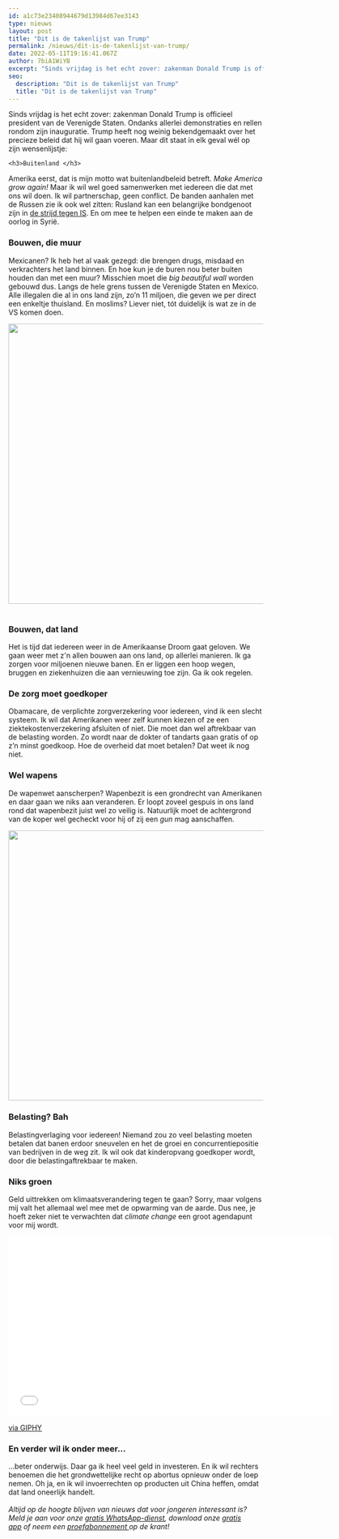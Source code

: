 ```yaml
---
id: a1c73e23408944679d13984d67ee3143
type: nieuws
layout: post
title: "Dit is de takenlijst van Trump"
permalink: /nieuws/dit-is-de-takenlijst-van-trump/
date: 2022-05-11T19:16:41.067Z
author: 7biA1WiYB
excerpt: "Sinds vrijdag is het echt zover: zakenman Donald Trump is officieel president van de Verenigde Staten. Ondanks allerlei demonstraties en rellen rondom zijn inauguratie. Trump heeft nog weinig bekendgemaakt over het precieze beleid dat hij wil gaan voeren. Maar dit staat in elk geval wél op zijn wensenlijstje:  "
seo:
  description: "Dit is de takenlijst van Trump"
  title: "Dit is de takenlijst van Trump"
---
```

Sinds vrijdag is het echt zover: zakenman Donald Trump is officieel president van de Verenigde Staten. Ondanks allerlei demonstraties en rellen rondom zijn inauguratie. Trump heeft nog weinig bekendgemaakt over het precieze beleid dat hij wil gaan voeren. Maar dit staat in elk geval wél op zijn wensenlijstje:  

    <h3>Buitenland </h3>
<p>Amerika eerst, dat is mijn motto wat buitenlandbeleid betreft. <em>Make America grow again! </em>Maar ik wil wel goed samenwerken met iedereen die dat met ons wil doen. Ik wil partnerschap, geen conflict. De banden aanhalen met de Russen zie ik ook wel zitten: Rusland kan een belangrijke bondgenoot zijn in <a href="https://original.sevendays.nl/dossier-is">de strijd tegen IS</a>. En om mee te helpen een einde te maken aan de oorlog in Syrië. </p>
<h3><strong>Bouwen, die muur</strong></h3>
<p>Mexicanen? Ik heb het al vaak gezegd: die brengen drugs, misdaad en verkrachters het land binnen. En hoe kun je de buren nou beter buiten houden dan met een muur? Misschien moet die <em>big beautiful wall</em> worden gebouwd dus. Langs de hele grens tussen de Verenigde Staten en Mexico. Alle illegalen die al in ons land zijn, zo’n 11 miljoen, die geven we per direct een enkeltje thuisland. En moslims? Liever niet, tót duidelijk is wat ze in de VS komen doen.<div class="media media-element-container media-default"><div id="file-23132" class="file file-image file-image-jpeg">

        
  
  <div class="content">
    <img title="Tussen Arizona en Mexico staat al een muur, foto AFP" height="553" width="850" class="media-element file-default" data-delta="1" src="https://original.sevendays.nl/sites/default/files/ANP-47992996-klein.jpg" alt="">  </div>

  
</div>
</div> 
<h3>Bouwen, dat land</h3>
<p>Het is tijd dat iedereen weer in de Amerikaanse Droom gaat geloven. We gaan weer met z'n allen bouwen aan ons land, op allerlei manieren. Ik ga zorgen voor miljoenen nieuwe banen. En er liggen een hoop wegen, bruggen en ziekenhuizen die aan vernieuwing toe zijn. Ga ik ook regelen. </p>
<h3><strong>De zorg moet goedkoper</strong></h3>
<p>​Obamacare, de verplichte zorgverzekering voor iedereen, vind ik een slecht systeem. Ik wil dat Amerikanen weer zelf kunnen kiezen of ze een ziektekostenverzekering afsluiten of niet. Die moet dan wel aftrekbaar van de belasting worden. Zo wordt naar de dokter of tandarts gaan gratis of op z’n minst goedkoop. Hoe de overheid dat moet betalen? Dat weet ik nog niet.</p>
<h3>Wel wapens</h3>
<p>De wapenwet aanscherpen? Wapenbezit is een grondrecht van Amerikanen en daar gaan we niks aan veranderen. Er loopt zoveel gespuis in ons land rond dat wapenbezit juist wel zo veilig is. Natuurlijk moet de achtergrond van de koper wel gecheckt voor hij of zij een <em>gun</em> mag aanschaffen.</p>
<p><div class="media media-element-container media-default"><div id="file-23133" class="file file-image file-image-jpeg">

        
  
  <div class="content">
    <img title="De etalage van een wapenwinkel in Florida, foto AFP" height="533" width="800" class="media-element file-default" data-delta="1" src="https://original.sevendays.nl/sites/default/files/AFP-guns%20klein.jpg" alt="">  </div>

  
</div>
</div>
<h3>Belasting? Bah</h3>
<p>Belastingverlaging voor iedereen! Niemand zou zo veel belasting moeten betalen dat banen erdoor sneuvelen en het de groei en concurrentiepositie van bedrijven in de weg zit. Ik wil ook dat kinderopvang goedkoper wordt, door die belastingaftrekbaar te maken. </p>
<h3>Niks groen</h3>
<p>Geld uittrekken om klimaatsverandering tegen te gaan? Sorry, maar volgens mij valt het allemaal wel mee met de opwarming van de aarde. Dus nee, je hoeft zeker niet te verwachten dat <em>climate change</em> een groot agendapunt voor mij wordt.</p>
<iframe allowfullscreen="" class="giphy-embed" frameborder="0" height="355" src="//giphy.com/embed/SONfNQY6nlV4s" width="640"></iframe>
<p><a href="http://giphy.com/gifs/global-warming-SONfNQY6nlV4s">via GIPHY</a></p>
<h3>En verder wil ik onder meer…</h3>
<p>…beter onderwijs. Daar ga ik heel veel geld in investeren. En ik wil rechters benoemen die het grondwettelijke recht op abortus opnieuw onder de loep nemen. Oh ja, en ik wil invoerrechten op producten uit China heffen, omdat dat land oneerlijk handelt.<br><br><em>Altijd op de hoogte blijven van nieuws dat voor jongeren interessant is? Meld je aan voor onze </em><a href="https://original.sevendays.nl/whatsapp"><em>gratis WhatsApp-dienst</em></a><em>, download onze </em><a href="https://original.sevendays.nl/app"><em>gratis app</em></a><em> of neem een </em><a href="https://abonneren.sevendays.nl/abonneren/abonnementen/ae/artikel"><em>proefabonnement </em></a><em>op de krant!</em></p>  
